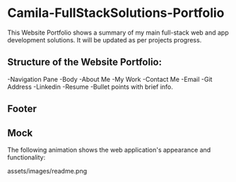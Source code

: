# Camila-FullStackSolutions-Portfolio
This Website Portfolio shows a summary of my main full-stack web and app development solutions. It will be updated as per projects progress.

## Structure of the Website Portfolio:
  -Navigation Pane
  -Body
    -About Me
    -My Work
    -Contact Me
      -Email
      -Git Address
      -Linkedin
    -Resume
      -Bullet points with brief info.
  ## Footer
  
  ## Mock
  
The following animation shows the web application's appearance and functionality:

assets/images/readme.png


